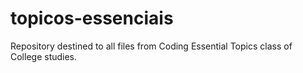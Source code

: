 # topicos-essenciais
Repository destined to all files from Coding Essential Topics class of College studies.
